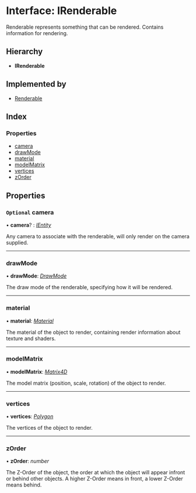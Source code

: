 
# Interface: IRenderable

Renderable represents something that can be rendered.
Contains information for rendering.

## Hierarchy

* **IRenderable**

## Implemented by

* [Renderable](../classes/renderable.md)

## Index

### Properties

* [camera](irenderable.md#optional-camera)
* [drawMode](irenderable.md#drawmode)
* [material](irenderable.md#material)
* [modelMatrix](irenderable.md#modelmatrix)
* [vertices](irenderable.md#vertices)
* [zOrder](irenderable.md#zorder)

## Properties

### `Optional` camera

• **camera**? : *[IEntity](ientity.md)*

Any camera to associate with the renderable, will only render on
the camera supplied.

___

###  drawMode

• **drawMode**: *[DrawMode](../enums/drawmode.md)*

The draw mode of the renderable, specifying how it will be rendered.

___

###  material

• **material**: *[Material](../classes/material.md)*

The material of the object to render, containing render information
about texture and shaders.

___

###  modelMatrix

• **modelMatrix**: *[Matrix4D](../classes/matrix4d.md)*

The model matrix (position, scale, rotation) of the object to render.

___

###  vertices

• **vertices**: *[Polygon](../classes/polygon.md)*

The vertices of the object to render.

___

###  zOrder

• **zOrder**: *number*

The Z-Order of the object, the order at which the object will appear
infront or behind other objects. A higher Z-Order means in front, a
lower Z-Order means behind.
